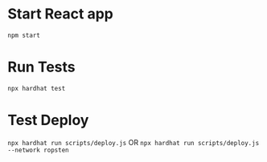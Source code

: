 # Start React app

`npm start`

# Run Tests

`npx hardhat test`

# Test Deploy

`npx hardhat run scripts/deploy.js`
OR
`npx hardhat run scripts/deploy.js --network ropsten`

